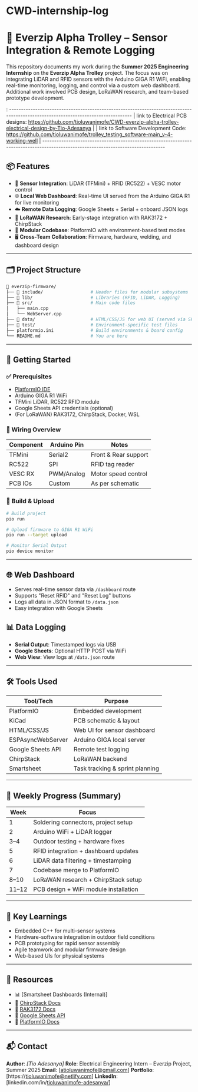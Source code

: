 # CWD-internship-log

# 🚋 Everzip Alpha Trolley – Sensor Integration & Remote Logging

This repository documents my work during the **Summer 2025 Engineering Internship** on the **Everzip Alpha Trolley** project. The focus was on integrating LiDAR and RFID sensors with the Arduino GIGA R1 WiFi, enabling real-time monitoring, logging, and control via a custom web dashboard. Additional work involved PCB design, LoRaWAN research, and team-based prototype development.

: 
                ----------------------------------------------------------------------------------------------------------------------------------
                | link to Electrical PCB designs: https://github.com/tioluwanimofe/CWD-everzip-alpha-trolley-electrical-design-by-Tio-Adesanya    |
                | link to Software Development Code: https://github.com/tioluwanimofe/trolley_testing_software-main_v-4-working-well              |
                ----------------------------------------------------------------------------------------------------------------------------------

## 📦 Features

- 🔧 **Sensor Integration**: LiDAR (TFMini) + RFID (RC522) + VESC motor control
- 🌐 **Local Web Dashboard**: Real-time UI served from the Arduino GIGA R1 for live monitoring
- ☁️ **Remote Data Logging**: Google Sheets + Serial + onboard JSON logs
- 📡 **LoRaWAN Research**: Early-stage integration with RAK3172 + ChirpStack
- 🧠 **Modular Codebase**: PlatformIO with environment-based test modes
- 🖥️ **Cross-Team Collaboration**: Firmware, hardware, welding, and dashboard design

---

## 🗂️ Project Structure

```bash
📁 everzip-firmware/
├── 📂 include/                  # Header files for modular subsystems
├── 📂 lib/                      # Libraries (RFID, LiDAR, Logging)
├── 📂 src/                      # Main code files
│   ├── main.cpp
│   └── WebServer.cpp
├── 📂 data/                     # HTML/CSS/JS for web UI (served via SPIFFS)
├── 📂 test/                     # Environment-specific test files
├── platformio.ini              # Build environments & board config
└── README.md                   # You are here
````

---

## 🚀 Getting Started

### ✅ Prerequisites

* [PlatformIO IDE](https://platformio.org/)
* Arduino GIGA R1 WiFi
* TFMini LiDAR, RC522 RFID module
* Google Sheets API credentials (optional)
* (For LoRaWAN) RAK3172, ChirpStack, Docker, WSL

### 🔌 Wiring Overview

| Component | Arduino Pin | Notes                |
| --------- | ----------- | -------------------- |
| TFMini    | Serial2     | Front & Rear support |
| RC522     | SPI         | RFID tag reader      |
| VESC RX   | PWM/Analog  | Motor speed control  |
| PCB IOs   | Custom      | As per schematic     |

### 🔧 Build & Upload

```bash
# Build project
pio run

# Upload firmware to GIGA R1 WiFi
pio run --target upload

# Monitor Serial Output
pio device monitor
```

---

## 🌐 Web Dashboard

* Serves real-time sensor data via `/dashboard` route
* Supports "Reset RFID" and "Reset Log" buttons
* Logs all data in JSON format to `/data.json`
* Easy integration with Google Sheets

<!-- [dashboard mockup](./assets/dashboard_preview.png) - Add your screenshot -->


## 📊 Data Logging

* **Serial Output**: Timestamped logs via USB
* **Google Sheets**: Optional HTTP POST via WiFi
* **Web View**: View logs at `/data.json` route

---

## 🛠️ Tools Used

| Tool/Tech         | Purpose                         |
| ----------------- | ------------------------------- |
| PlatformIO        | Embedded development            |
| KiCad             | PCB schematic & layout          |
| HTML/CSS/JS       | Web UI for sensor dashboard     |
| ESPAsyncWebServer | Arduino GIGA local server       |
| Google Sheets API | Remote test logging             |
| ChirpStack        | LoRaWAN backend                 |
| Smartsheet        | Task tracking & sprint planning |

---

## 📅 Weekly Progress (Summary)

| Week  | Focus                                 |
| ----- | ------------------------------------- |
| 1     | Soldering connectors, project setup   |
| 2     | Arduino WiFi + LiDAR logger           |
| 3–4   | Outdoor testing + hardware fixes      |
| 5     | RFID integration + dashboard updates  |
| 6     | LiDAR data filtering + timestamping   |
| 7     | Codebase merge to PlatformIO          |
| 8–10  | LoRaWAN research + ChirpStack setup   |
| 11–12 | PCB design + WiFi module installation |

---

## 🧠 Key Learnings

* Embedded C++ for multi-sensor systems
* Hardware-software integration in outdoor field conditions
* PCB prototyping for rapid sensor assembly
* Agile teamwork and modular firmware design
* Web-based UIs for physical systems

---

## 📁 Resources

* 📊 [Smartsheet Dashboards (Internal)]
* 📘 [ChirpStack Docs](https://www.chirpstack.io/)
* 🔗 [RAK3172 Docs](https://docs.rakwireless.com/Product-Categories/WisDuo/RAK3172/)
* 📂 [Google Sheets API](https://developers.google.com/sheets/api)
* 🧰 [PlatformIO Docs](https://docs.platformio.org/)

---

## 📬 Contact

**Author**: *\[Tio Adesanya]*
**Role**: Electrical Engineering Intern – Everzip Project, Summer 2025
**Email**: \[[atioluwanimofe@gmail.com](mailto:atioluwanimofe.com)]
**Portfolio**: \[https://tioluwanimofe@netlify.com]
**LinkedIn**: \[linkedin.com/in/[tioluwanimofe-adesanya/](https://www.linkedin.com/in/tioluwanimofe-adesanya/)]

